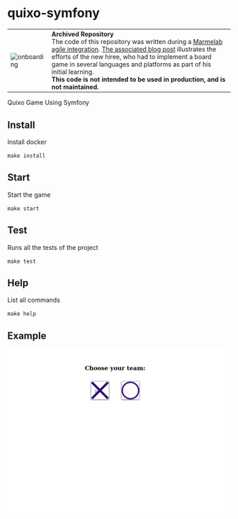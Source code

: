 # quixo-symfony

<table>
        <tr>
            <td><img width="120" src="https://cdnjs.cloudflare.com/ajax/libs/octicons/8.5.0/svg/rocket.svg" alt="onboarding" /></td>
            <td><strong>Archived Repository</strong><br />
            The code of this repository was written during a <a href="https://marmelab.com/blog/2018/09/05/agile-integration.html">Marmelab agile integration</a>. <a href="https://marmelab.com/blog/2019/07/25/quixo-avec-symfo-framework-php.html">The associated blog post</a> illustrates the efforts of the new hiree, who had to implement a board game in several languages and platforms as part of his initial learning.<br />
        <strong>This code is not intended to be used in production, and is not maintained.</strong>
        </td>
        </tr>
</table>

Quixo Game Using Symfony

## Install

Install docker

```
make install
```

## Start

Start the game

```
make start
```

## Test

Runs all the tests of the project

```
make test
```

## Help

List all commands

```
make help
```

## Example

![](docs/example.gif)
